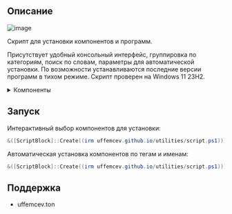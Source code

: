 ## Описание

![image](https://github.com/user-attachments/assets/0c8c9d6b-9225-439d-b3b6-314bacea2e86)

Скрипт для установки компонентов и программ.

Присутствует удобный консольный интерфейс, группировка по категориям, поиск по словам, параметры для автоматической установки. По возможности устанавливаются последние версии программ в тихом режиме. Cкрипт проверен на Windows 11 23H2.

<details>
	<summary>Компоненты</summary>
	<table>
		<thead>
			<tr>
				<th align="center">Тег</th>
				<th align="center">Имя</th>
				<th align="center">Компонент</th>
			</tr>
		</thead>
		<tbody>
			<tr>
				<td>all</td>
				<td>all</td>
				<td>Установить всё</td>
			</tr>
			<tr>
				<td>tweaks</td>
    				<td>sophia</td>
				<td><a href="https://github.com/Sophia-Community/SophiApp">SophiApp Tweaker portable</a></td>
			</tr>
			<tr>
				<td></td>
    				<td>redirect</td>
				<td><a href="https://github.com/rcmaehl/MSEdgeRedirect">MSEdgeRedirect</a></td>
			</tr>
			<tr>
				<td>audio</td>
				<td>spotx</td>
				<td><a href="https://github.com/SpotX-Official/SpotX">SpotX - modified Spotify app</a></td>
			</tr>
			<tr>
				<td>web</td>
				<td>chrome</td>
				<td><a href="https://www.google.com/chrome/">Google Chrome</a></td>
			</tr>
			<tr>
				<td></td>
				<td>adguard</td>
				<td><a href="https://adguard.info/ru/welcome.html">AdGuard</a></td>
			</tr>
			<tr>
				<td>games</td>
				<td>steam</td>
				<td><a href="https://store.steampowered.com/">Steam</a></td>
			</tr>
			<tr>
				<td></td>
				<td>discord</td>
				<td><a href="https://discord.com/">Discord</a></td>
			</tr>
			<tr>
				<td></td>
				<td>signal</td>
				<td><a href="https://signalrgb.com/">SignalRGB</a></td>				
			</tr>
			<tr>
				<td>storage</td>
				<td>qbit</td>
				<td><a href="https://www.qbittorrent.org/">qBittorrent</a></td>
			</tr>
			<tr>
				<td></td>
				<td>gdrive</td>
				<td><a href="https://drive.google.com/">Google Drive</a></td>
			</tr>
			<tr>
				<td>video</td>
				<td>codec</td>
				<td><a href="https://codecguide.com/download_kl.htm">K-Lite Codec Pack Full</a></td>
			</tr>
			<tr>
				<td>system</td>
				<td>nvcleanstall</td>
				<td><a href="https://www.techpowerup.com/download/techpowerup-nvcleanstall/">NVCleanstall</a></td>
			</tr>		
			<tr>
				<td></td>
				<td>zip</td>
				<td><a href="https://7-zip.org/">7-zip</a></td>
			</tr>
			<tr>
				<td></td>
				<td>office</td>
				<td><a href="https://github.com/farag2/Install-Office">Office, Word, Excel licensed</a></td>
			</tr>
			<tr>
				<td>other</td>
				<td>win</td>
				<td><a href="https://uupdump.net/">Win 11 24H2 iso</a></td>
			</tr>
			<tr>
				<td></td>
				<td>rufus</td>
				<td><a href="https://github.com/pbatard/rufus">Rufus portable</a></td>
			</tr>
		</tbody>
	</table>
</details>

## Запуск
Интерактивный выбор компонентов для установки:
```powershell
&([ScriptBlock]::Create((irm uffemcev.github.io/utilities/script.ps1)))
```
Автоматическая установка компонентов по тегам и именам:
```powershell
&([ScriptBlock]::Create((irm uffemcev.github.io/utilities/script.ps1))) system other office chrome
```

## Поддержка
* uffemcev.ton
